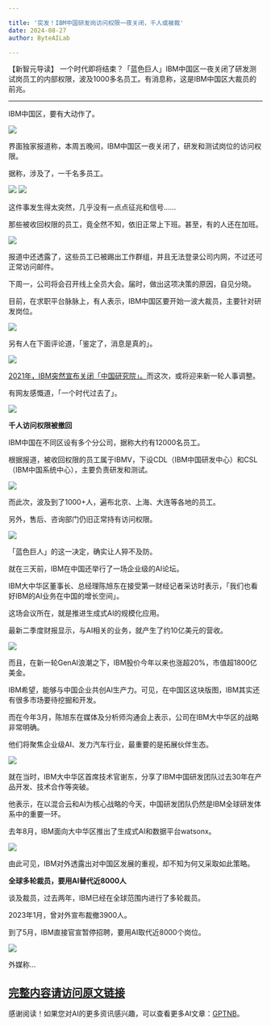 ```yaml
---

title: '突发！IBM中国研发岗访问权限一夜关闭，千人或被裁'
date: 2024-08-27
author: ByteAILab

---
```


【新智元导读】
一个时代即将结束？「蓝色巨人」IBM中国区一夜关闭了研发测试岗员工的内部权限，波及1000多名员工。有消息称，这是IBM中国区大裁员的前兆。

---


IBM中国区，要有大动作了。

![](http://www.jesonc.com/upload/3B33CB85B496C0CB6FBA4C2BD79320AD/1724639036708/FoRG-0TMsm37cCztKSST3gvZOIx9.png)

界面独家报道称，本周五晚间，IBM中国区一夜关闭了，研发和测试岗位的访问权限。

据称，涉及了，一千名多员工。

![](http://www.jesonc.com/FkcBXCJxf3f0R6zsm657x37fmevA)
![](http://www.jesonc.com/FjINKVqasXrfwGSR-n3lWoH2-wxk)

这件事发生得太突然，几乎没有一点点征兆和信号......

那些被收回权限的员工，竟全然不知，依旧正常上下班。甚至，有的人还在加班。

![](http://www.jesonc.com/FgB88-r_xHkYWnCKrOvF0VG9Y6uB)

报道中还透露了，这些员工已被踢出工作群组，并且无法登录公司内网，不过还可正常访问邮件。

下周一，公司将会召开线上全员大会。届时，做出这项决策的原因，自见分晓。

目前，在求职平台脉脉上，有人表示，IBM中国区要开始一波大裁员，主要针对研发岗位。

![](http://www.jesonc.com/Fp_PvDR39_yve6oBkxkVbB_QZoFu)

另有人在下面评论道，「鉴定了，消息是真的」。

![](http://www.jesonc.com/FkTj0D9KYrEFmQCitoYoahJ-f1uh)

[2021年，IBM突然宣布关闭「中国研究院」。](http://mp.weixin.qq.com/s?__biz=MzI3MTA0MTk1MA==&amp;mid=2652096353&amp;idx=1&amp;sn=9b34b0c03288e6de57b9325b1f74f97f&amp;chksm=f120b390c6573a86750e9e8d16f12f90b3d419cbc8bf1953b4f7ca5f5ac3aee3e2e959a5652c&amp;scene=21#wechat_redirect)而这次，或将迎来新一轮人事调整。

有网友感慨道，「一个时代过去了」。

![](http://www.jesonc.com/FuCgbSW_EO3E6gN4h3O-NN_94FKl)

**千人访问权限被撤回**

IBM中国在不同区设有多个分公司，据称大约有12000名员工。

根据报道，被收回权限的员工属于IBMV，下设CDL（IBM中国研发中心）和CSL（IBM中国系统中心），主要负责研发和测试。

![](http://www.jesonc.com/FrHLYx7nbVat3iF14d5LAj4x3CYQ)

而此次，波及到了1000+人，遍布北京、上海、大连等各地的员工。

另外，售后、咨询部门仍旧正常持有访问权限。

![](http://www.jesonc.com/FrHQhweMJbrZKFq0L7WdH3qZD2iw)

「蓝色巨人」的这一决定，确实让人猝不及防。

就在三天前，IBM在中国还举行了一场企业级的AI论坛。

IBM大中华区董事长、总经理陈旭东在接受第一财经记者采访时表示，「我们也看好IBM的AI业务在中国的增长空间」。

这场会议所在，就是推进生成式AI的规模化应用。

最新二季度财报显示，与AI相关的业务，就产生了约10亿美元的营收。

![](http://www.jesonc.com/FiwovyNsFy5kLG7rwQ59Jdf6C_QY)

而且，在新一轮GenAI浪潮之下，IBM股价今年以来也涨超20%，市值超1800亿美金。

IBM希望，能够与中国企业共创AI生产力。可见，在中国区这块版图，IBM其实还有很多市场要待挖掘和开发。

而在今年3月，陈旭东在媒体及分析师沟通会上表示，公司在IBM大中华区的战略非常明确。

他们将聚焦企业级AI、发力汽车行业，最重要的是拓展伙伴生态。

![](http://www.jesonc.com/FgzVfpdvjoVsC6k6ltQlCkd3V6xZ)

就在当时，IBM大中华区首席技术官谢东，分享了IBM中国研发团队过去30年在产品开发、技术合作等突破。

他表示，在以混合云和AI为核心战略的今天，中国研发团队仍然是IBM全球研发体系中的重要一环。

去年8月，IBM面向大中华区推出了生成式AI和数据平台watsonx。

![](http://www.jesonc.com/FmxAYGP1TFgPFCz0OMsI0eVbNC3Q)

由此可见，IBM对外透露出对中国区发展的重视，却不知为何又采取如此策略。

**全球多轮裁员，要用AI替代近8000人**

谈及裁员，过去两年，IBM已经在全球范围内进行了多轮裁员。

2023年1月，曾对外宣布裁撤3900人。

到了5月，IBM直接官宣暂停招聘，要用AI取代近8000个岗位。

![](http://www.jesonc.com/FtoyR9qZbn9eRxTxJWHBC9Zwmfan)

外媒称...

[完整内容请访问原文链接](https://www.aixinzhijie.com/article/6846520)
---
感谢阅读！如果您对AI的更多资讯感兴趣，可以查看更多AI文章：[GPTNB](https://gptnb.com)。